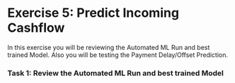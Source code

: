 # Exercise 5: Predict Incoming Cashflow

In this exercise you will be reviewing the Automated ML Run and best trained Model. Also you will be testing the Payment Delay/Offset Prediction.

### Task 1: Review the Automated ML Run and best trained Model


